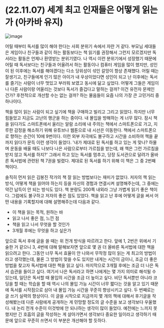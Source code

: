 # (22.11.07) 세계 최고 인재들은 어떻게 읽는가 (아카바 유지)

![image](https://user-images.githubusercontent.com/43941383/188036351-24cd90e4-01b7-44db-bbc0-1c1974abcf28.jpg)

어릴 때부터 독서를 많이 해야 한다는 사회 분위기 속에서 자란 거 같다. 부모님 세대들은 게임이나 친구들과 같이 하는 활동보다는 책 읽기를 권장해서 그런지 모르겠지만 독서라는 활동은 언제나 환영받는 분위기였다. 나 역시 이런 분위기에서 성장했기 때문에 어릴 때 독서보다는 친구들과 어울려서 하는 활동이나 컴퓨터 게임을 많이 했지만, 성인이 된 이후에는 독서를 해야겠다는 다소 당위성이 섞인 갈망이 항상 존재했다. 어릴 때는 잘생기고, 친구들에게 인기 많은 아이가 내 우상이었다면 성인이 되고 난 이후에는 독서를 즐기는 사람이 너무 멋있고 부러워 보였고 동시에 닮고 싶었다. 어떻게 그들은 게임이나 다른 사람이랑 어울리는 것보다 독서가 즐겁다고 말하는 걸까? 이건 유전자 문제인 건가? 후천적으로 개선할 수는 없는 걸까? 하는 물음들이 요즘 나의 가장 큰 고민거리 중 하나이다.

책을 많이 읽는 사람이 되고 싶기에 책을 구매하고 빌리고 그리고 읽었다. 하지만 너무 힘들었고 지금도 고난의 행군을 하는 중이다. 내 몰입을 방해하는 게 너무 많다. 잠시 책을 읽다가도 스마트폰에서 울리는 알람 소리에 내 주의는 책에서 스마트폰으로 가고, 지루한 감정을 해소하기 위해 유튜브나 웹툰으로 내 시선은 이동한다. 책에서 스마트폰으로 향하는 순간이 10에 9번이다. 이런 외부 자극에도 불구하고 시간을 소비하여 책을 끝까지 읽다가 문득 이런 생각이 들었다. '내가 제대로 된 독서를 하고 있는 게 맞나? 하물며 운동을 배울 때도 나보다 나은 사람으로부터 가르침을 받는데, 왜 책은 그런 가르침을 받지 않고 독서를 하지?' 그래서 하고 있는 독서를 멈추고, 당장 도서관으로 달려가 올바른 독서법에 관련된 책 7권을 빌렸다. 제대로 된 독서를 하기 위해 이 책은 그 중 2번째 책이다.

솔직히 먼저 읽은 김봉진 작가의 책 잘 읽는 방법보다는 재미가 없었다. 저자의 책 읽는 방식, 어떻게 책을 읽어야 하는지 등을 자신의 경험과 연결시켜 설명해주는데, 그 중에는 약간 납득이 안 되는 방식도 있다. 책 분량도 200쪽 내외라 그냥 가볍게 읽기 좋은 책이다. 그럼에도 불구하고 저자의 좋은 점도 있었다. 책을 읽고 난 후에 어떻게 글을 써서 어떤 내용을 기록할지에 대해 설명해주는데 다음과 같다.

* 이 책을 읽는 목적, 원하는 바
* 읽고 나서 좋은 점, 느낀 점
* 책을 읽고 나서 무엇을 할 것인가
* 3개월 후에는 무엇을 하고 싶은가

앞으로 독서 후에 글을 쓸 때는 위 전개 방식을 따르려고 한다. 앞에 1, 2번은 위에서 기술한 거 같으니 3, 4번에 대해 말해보자면 앞으로 몇 권 더 올바른 독서법에 대한 책을 읽으려고 한다. 그동안 너무 독서 효율이 안 나와서 무작정 많이 읽는 게 최고의 방법이라고 생각했는데, 물론 그 방법이 맞을 수도 있지만 내게는 시간이 금이니, 조금 더 좋은 방법을 찾고자 독서법에 대한 책을 읽고 싶다. 마지막으로 3개월 후에는 조금 더 나은 독서 습관을 들이고 싶다. 여기서 나은 독서라고 하면 나에게는 몇 가지 의미로 해석될 수 있는데, 일단은 독서할 때 몰입의 시간을 조금 더 높이고 싶다. 비단 독서뿐만 아니라 코딩을 할 때는 학습을 할 때 역시 나의 몰입 가능 시간이 너무 짧다는 것을 알고 있기 때문에 독서를 시작점으로 삼아 내 몰입 가능 시간을 꾸준히 향상시키고 싶다. 두 번째로는 글 쓰기 실력의 향상이다. 이 글을 시작으로 지금까지 몇 개의 책에 대해서 후기글을 작성해봤는데 다른 사람에게 공개하는 게 민망할 정도의 글 수준을 보고 생각보다 우울했다. 내 논리 전개 수준이 이것밖에 안 되나하는 생각이 많이 들었다. 예전에는 느끼지 못했지만 긴 호흡의 글을 작성하는 게 살아가면서 생각보다 중요한 일이라고 생각하기 때문에 앞으로 꾸준히 쓰면서 이 부분은 개선해야 할 듯하다.
